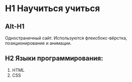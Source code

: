 # H1 Научиться учиться
Alt-H1
------
Одностраничный сайт. Используются флексбокс-вёрстка, позиционирование и анимации.
## H2 Языки программирования:
1. HTML
2. CSS




